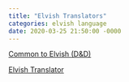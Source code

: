 ```yaml
---
title: "Elvish Translators"
categories: elvish language
date: 2020-03-25 21:50:00 -0000
---
```

[Common to Elvish (D&D)](https://lingojam.com/CommontoElvish(D&D))

[Elvish Translator](https://funtranslations.com/elvish)
